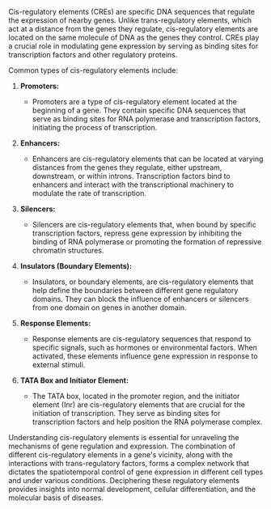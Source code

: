 
Cis-regulatory elements (CREs) are specific DNA sequences that regulate the expression of nearby genes. Unlike trans-regulatory elements, which act at a distance from the genes they regulate, cis-regulatory elements are located on the same molecule of DNA as the genes they control. CREs play a crucial role in modulating gene expression by serving as binding sites for transcription factors and other regulatory proteins.

Common types of cis-regulatory elements include:

1. **Promoters:**
    
    - Promoters are a type of cis-regulatory element located at the beginning of a gene. They contain specific DNA sequences that serve as binding sites for RNA polymerase and transcription factors, initiating the process of transcription.
2. **Enhancers:**
    
    - Enhancers are cis-regulatory elements that can be located at varying distances from the genes they regulate, either upstream, downstream, or within introns. Transcription factors bind to enhancers and interact with the transcriptional machinery to modulate the rate of transcription.
3. **Silencers:**
    
    - Silencers are cis-regulatory elements that, when bound by specific transcription factors, repress gene expression by inhibiting the binding of RNA polymerase or promoting the formation of repressive chromatin structures.
4. **Insulators (Boundary Elements):**
    
    - Insulators, or boundary elements, are cis-regulatory elements that help define the boundaries between different gene regulatory domains. They can block the influence of enhancers or silencers from one domain on genes in another domain.
5. **Response Elements:**
    
    - Response elements are cis-regulatory sequences that respond to specific signals, such as hormones or environmental factors. When activated, these elements influence gene expression in response to external stimuli.
6. **TATA Box and Initiator Element:**
    
    - The TATA box, located in the promoter region, and the initiator element (Inr) are cis-regulatory elements that are crucial for the initiation of transcription. They serve as binding sites for transcription factors and help position the RNA polymerase complex.

Understanding cis-regulatory elements is essential for unraveling the mechanisms of gene regulation and expression. The combination of different cis-regulatory elements in a gene's vicinity, along with the interactions with trans-regulatory factors, forms a complex network that dictates the spatiotemporal control of gene expression in different cell types and under various conditions. Deciphering these regulatory elements provides insights into normal development, cellular differentiation, and the molecular basis of diseases.